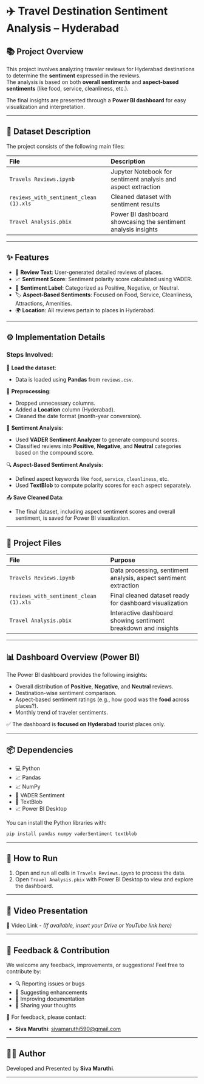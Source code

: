 # ✈️ Travel Destination Sentiment Analysis – Hyderabad

## 📚 Project Overview
This project involves analyzing traveler reviews for Hyderabad destinations to determine the **sentiment** expressed in the reviews.  
The analysis is based on both **overall sentiments** and **aspect-based sentiments** (like food, service, cleanliness, etc.).

The final insights are presented through a **Power BI dashboard** for easy visualization and interpretation.

---

## 📂 Dataset Description
The project consists of the following main files:

| File | Description |
|:-----|:------------|
| `Travels Reviews.ipynb` | Jupyter Notebook for sentiment analysis and aspect extraction |
| `reviews_with_sentiment_clean (1).xls` | Cleaned dataset with sentiment results |
| `Travel Analysis.pbix` | Power BI dashboard showcasing the sentiment analysis insights |

---

## ✨ Features
- 📝 **Review Text**: User-generated detailed reviews of places.
- 📈 **Sentiment Score**: Sentiment polarity score calculated using VADER.
- 💬 **Sentiment Label**: Categorized as Positive, Negative, or Neutral.
- 🏷️ **Aspect-Based Sentiments**: Focused on Food, Service, Cleanliness, Attractions, Amenities.
- 🌍 **Location**: All reviews pertain to places in Hyderabad.

---

## ⚙️ Implementation Details

### Steps Involved:

📀 **Load the dataset**:  
- Data is loaded using **Pandas** from `reviews.csv`.

🔄 **Preprocessing**:  
- Dropped unnecessary columns.  
- Added a **Location** column (Hyderabad).  
- Cleaned the date format (month-year conversion).

🎯 **Sentiment Analysis**:  
- Used **VADER Sentiment Analyzer** to generate compound scores.
- Classified reviews into **Positive**, **Negative**, and **Neutral** categories based on the compound score.

🔍 **Aspect-Based Sentiment Analysis**:  
- Defined aspect keywords like `food`, `service`, `cleanliness`, etc.
- Used **TextBlob** to compute polarity scores for each aspect separately.

📤 **Save Cleaned Data**:  
- The final dataset, including aspect sentiment scores and overall sentiment, is saved for Power BI visualization.

---

## 📁 Project Files

| File | Purpose |
|:-----|:--------|
| `Travels Reviews.ipynb` | Data processing, sentiment analysis, aspect sentiment extraction |
| `reviews_with_sentiment_clean (1).xls` | Final cleaned dataset ready for dashboard visualization |
| `Travel Analysis.pbix` | Interactive dashboard showing sentiment breakdown and insights |

---

## 📊 Dashboard Overview (Power BI)
The Power BI dashboard provides the following insights:
- Overall distribution of **Positive**, **Negative**, and **Neutral** reviews.
- Destination-wise sentiment comparison.
- Aspect-based sentiment ratings (e.g., how good was the **food** across places?).
- Monthly trend of traveler sentiments.

✅ The dashboard is **focused on Hyderabad** tourist places only.

---

## 📦 Dependencies

- 💻 Python
- 📈 Pandas
- 📈 NumPy
- 🔎 VADER Sentiment
- 🔎 TextBlob
- 📈 Power BI Desktop

You can install the Python libraries with:

```bash
pip install pandas numpy vaderSentiment textblob
```

---

## 🚀 How to Run

1. Open and run all cells in `Travels Reviews.ipynb` to process the data.
2. Open `Travel Analysis.pbix` with Power BI Desktop to view and explore the dashboard.

---

## 🎥 Video Presentation
🎥 Video Link - *(If available, insert your Drive or YouTube link here)*

---

## 💬 Feedback & Contribution
We welcome any feedback, improvements, or suggestions! Feel free to contribute by:

- 🔍 Reporting issues or bugs
- 🌟 Suggesting enhancements
- 📝 Improving documentation
- 💬 Sharing your thoughts

📧 For feedback, please contact:

- **Siva Maruthi**: sivamaruthi590@gmail.com

---

## 👨‍🎓 Author
Developed and Presented by **Siva Maruthi**.

---

